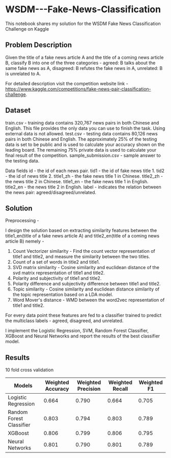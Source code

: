 # WSDM---Fake-News-Classification
This notebook shares my solution for the WSDM Fake News Classification Challenge on Kaggle

## Problem Description

Given the title of a fake news article A and the title of a coming news article B, classify B into one of the three categories - 
agreed: B talks about the same fake news as A, disagreed: B refutes the fake news in A, unrelated: B is unrelated to A.

For detailed description visit the competition website link - https://www.kaggle.com/competitions/fake-news-pair-classification-challenge.

## Dataset

train.csv - training data contains 320,767 news pairs in both Chinese and English. This file provides the only data you can use to finish the task. Using external data is not allowed.
test.csv - testing data contains 80,126 news pairs in both Chinese and English. The approximately 25% of the testing data is set to be public and is used to calculate your accuracy shown on the leading board. The remaining 75% private data is used to calculate your final result of the competition.
sample_submission.csv - sample answer to the testing data.

Data fields
id - the id of each news pair.
tid1 - the id of fake news title 1.
tid2 - the id of news title 2.
title1_zh - the fake news title 1 in Chinese.
title2_zh - the news title 2 in Chinese.
title1_en - the fake news title 1 in English.
title2_en - the news title 2 in English.
label - indicates the relation between the news pair: agreed/disagreed/unrelated.

## Solution

Preprocessing - 

I design the solution based on extracting similarity features between the title1_en(title of a fake news article A) and title2_en(title of a coming news article B) nemely - 
1. Count Vectorizer similarity - Find the count vector representation of title1 and title2, and measure the similarity between the two titles.
2. Count of a set of words in title2 and title1.
3. SVD matrix similarity - Cosine similarity and euclidean distance of the svd matrix representation of title1 and title2.
4. Polarity and subjectivity of title1 and title2.
5. Polarity difference and subjectivity difference between title1 and title2.
6. Topic similarity - Cosine similarity and euclidean distance similarity of the topic representation based on a LDA model.
7. Word Mover's distance - WMD between the word2vec representation of title1 and title2.

For every data point these features are fed to a classifier trained to predict the multiclass labels - agreed, disagreed, and unrelated.

I implement the Logistic Regression, SVM, Random Forest Classifier, XGBoost and Neural Networks and report the results of the best classifier model. 

## Results

10 fold cross validation

| Models | Weighted Accuracy | Weighted Precision | Weighted Recall | Weighted F1 |
| ------------- | ------------- | ------------- | ------------- | ------------- |
| Logistic Regression  | 0.664  | 0.790  | 0.664  | 0.705 |
| Random Forest Classifier | 0.803 | 0.794 | 0.803 | 0.789 |
| XGBoost | 0.806 | 0.799 | 0.806 | 0.795 |
| Neural Networks | 0.801  | 0.790 | 0.801 | 0.789 |
